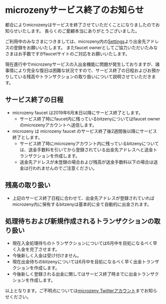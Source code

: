 ---
---

# microzenyサービス終了のお知らせ

都合によりmicrozenyはサービスを終了させていただくことになりましたのでお知らせいたします。
長らくのご愛顧本当にありがとうございました。

ご利用中のみなさまにつきましては、microzeny内の[Settings](https://microzeny.com/settings)より出金先アドレスの登録をお願いいたします。
またfaucet ownerとしてご協力いただいたみなさまはお手数ですがfaucetサイトのご対応をお願いいたします。

現在進行中でmicrozenyサービスの入出金機能に問題が発生しておりますが、諸事情により完全な復旧は困難な状況ですので、サービス終了の日程およびお預かりしている残高やトランザクションの取り扱いについて説明させていただきます。

## サービス終了の日程

- microzeny faucet は2019年6月末日以降にサービス終了とします。
  - サービス終了時にfaucet内に残っているbitzenyについてはfaucet ownerのmicrozenyアカウントへ送信します。
- microzeny は microzeny faucet のサービス終了後2週間後以降にサービス終了とします。
  - サービス終了時にmicrozenyアカウント内に残っているbitzenyについては、送金手数料を引いてから登録されている出金先アドレスへと送金トランザクションを作成します。
  - 送金先アドレスが未登録の場合および残高が送金手数料以下の場合は送金は行われませんのでご注意ください。

## 残高の取り扱い

- 上記のサービス終了日程に合わせて、出金先アドレスが登録されていればmicrozeny内に保有するbitzenyは基本的に全て自動的に出金されます。

## 処理待ちおよび新規作成されるトランザクションの取り扱い

- 現在入金処理待ちのトランザクションについては6月中を目処になるべく早く入金を完了させます。
- 今後新しく入金は受け付けません。
- 現在出金待ちのbitzenyについては6月中を目処になるべく早く出金トランザクションを作成します。
- 今後新しく登録される出金に関してはサービス終了時までに出金トランザクションを作成します。


以上となります。ご不明点については[microzeny Twitterアカウント](https://twitter.com/microzeny)までお知らせください。
